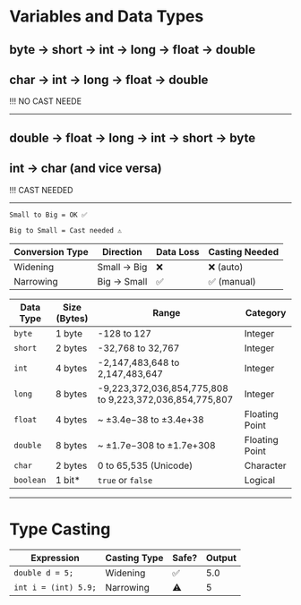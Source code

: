 # Variables and Data Types



## byte → short → int → long → float → double
## char → int → long → float → double
!!! NO CAST NEEDE

---


## double → float → long → int → short → byte
## int → char (and vice versa)
!!! CAST NEEDED

---

```
Small to Big = OK ✅

Big to Small = Cast needed ⚠️

```
| Conversion Type | Direction   | Data Loss | Casting Needed |
| --------------- | ----------- | --------- | -------------- |
| Widening        | Small → Big | ❌         | ❌ (auto)       |
| Narrowing       | Big → Small | ✅         | ✅ (manual)     |


| Data Type | Size (Bytes) | Range                                                   | Category       |
| --------- | ------------ | ------------------------------------------------------- | -------------- |
| `byte`    | 1 byte       | -128 to 127                                             | Integer        |
| `short`   | 2 bytes      | -32,768 to 32,767                                       | Integer        |
| `int`     | 4 bytes      | -2,147,483,648 to 2,147,483,647                         | Integer        |
| `long`    | 8 bytes      | -9,223,372,036,854,775,808 to 9,223,372,036,854,775,807 | Integer        |
| `float`   | 4 bytes      | \~ ±3.4e−38 to ±3.4e+38                                 | Floating Point |
| `double`  | 8 bytes      | \~ ±1.7e−308 to ±1.7e+308                               | Floating Point |
| `char`    | 2 bytes      | 0 to 65,535 (Unicode)                                   | Character      |
| `boolean` | 1 bit\*      | `true` or `false`                                       | Logical        |
---

# Type Casting
| Expression           | Casting Type | Safe? | Output |
| -------------------- | ------------ | ----- | ------ |
| `double d = 5;`      | Widening     | ✅     | 5.0    |
| `int i = (int) 5.9;` | Narrowing    | ⚠️    | 5      |
